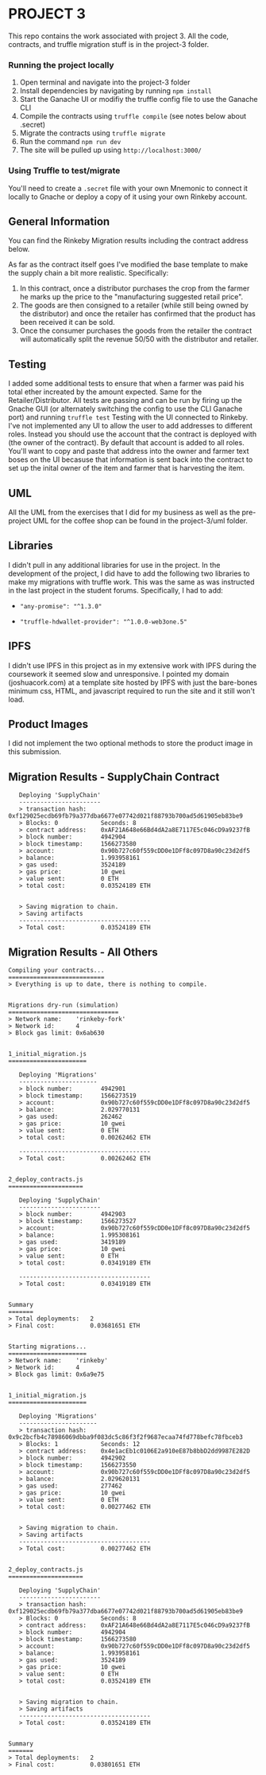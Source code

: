 # PROJECT 3

This repo contains the work associated with project 3. All the code, contracts, and truffle migration stuff is in the project-3 folder.

### Running the project locally

1. Open terminal and navigate into the project-3 folder
1. Install dependencies by navigating by running `npm install`
1. Start the Ganache UI or modifiy the truffle config file to use the Ganache CLI
1. Compile the contracts using `truffle compile` (see notes below about .secret)
1. Migrate the contracts using `truffle migrate`
1. Run the command `npm run dev`
1. The site will be pulled up using `http://localhost:3000/`

### Using Truffle to test/migrate

You'll need to create a `.secret` file with your own Mnemonic to connect it locally to Gnache or deploy a copy of it using your own Rinkeby account.

## General Information

You can find the Rinkeby Migration results including the contract address below.

As far as the contract itself goes I've modified the base template to make the supply chain a bit more realistic. Specifically:

1. In this contract, once a distributor purchases the crop from the farmer he marks up the price to the "manufacturing suggested retail price".
1. The goods are then consigned to a retailer (while still being owned by the distributor) and once the retailer has confirmed that the product has been received it can be sold.
1. Once the consumer purchases the goods from the retailer the contract will automatically split the revenue 50/50 with the distributor and retailer.

## Testing

I added some additional tests to ensure that when a farmer was paid his total ether increated by the amount expected. Same for the Retailer/Distributor. All tests are passing and can be run by firing up the Gnache GUI (or alternately switching the config to use the CLI Ganache port) and running `truffle test`
Testing with the UI connected to Rinkeby.  I've not implemented any UI to allow the user to add addresses to different roles.  Instead you should use the account that the contract is deployed with (the owner of the contract).  By default that account is added to all roles. You'll want to copy and paste that address into the owner and farmer text boses on the UI becasuse that information is sent back into the contract to set up the inital owner of the item and farmer that is harvesting the item.

## UML

All the UML from the exercises that I did for my business as well as the pre-project UML for the coffee shop can be found in the project-3/uml folder.

## Libraries

I didn't pull in any additional libraries for use in the project. In the development of the project, I did have to add the following two libraries to make my migrations with truffle work. This was the same as was instructed in the last project in the student forums. Specifically, I had to add:

* `"any-promise": "^1.3.0"`

* `"truffle-hdwallet-provider": "^1.0.0-web3one.5"`

## IPFS

I didn't use IPFS in this project as in my extensive work with IPFS during the coursework it seemed slow and unresponsive. I pointed my domain (joshuacork.com) at a template site hosted by IPFS with just the bare-bones minimum css, HTML, and javascript required to run the site and it still won't load.

## Product Images

I did not implement the two optional methods to store the product image in this submission.


## Migration Results - SupplyChain Contract

```
   Deploying 'SupplyChain'
   -----------------------
   > transaction hash:    0xf129025ecdb69fb79a377dba6677e07742d021f88793b700ad5d61905eb83be9
   > Blocks: 0            Seconds: 8
   > contract address:    0xAF21A648e66Bd4dA2a8E7117E5c046cD9a9237fB
   > block number:        4942904
   > block timestamp:     1566273580
   > account:             0x90b727c60f559cDD0e1DFf8c097D8a90c23d2df5
   > balance:             1.993958161
   > gas used:            3524189
   > gas price:           10 gwei
   > value sent:          0 ETH
   > total cost:          0.03524189 ETH


   > Saving migration to chain.
   > Saving artifacts
   -------------------------------------
   > Total cost:          0.03524189 ETH
```

## Migration Results - All Others

```
Compiling your contracts...
===========================
> Everything is up to date, there is nothing to compile.


Migrations dry-run (simulation)
===============================
> Network name:    'rinkeby-fork'
> Network id:      4
> Block gas limit: 0x6ab630


1_initial_migration.js
======================

   Deploying 'Migrations'
   ----------------------
   > block number:        4942901
   > block timestamp:     1566273519
   > account:             0x90b727c60f559cDD0e1DFf8c097D8a90c23d2df5
   > balance:             2.029770131
   > gas used:            262462
   > gas price:           10 gwei
   > value sent:          0 ETH
   > total cost:          0.00262462 ETH

   -------------------------------------
   > Total cost:          0.00262462 ETH


2_deploy_contracts.js
=====================

   Deploying 'SupplyChain'
   -----------------------
   > block number:        4942903
   > block timestamp:     1566273527
   > account:             0x90b727c60f559cDD0e1DFf8c097D8a90c23d2df5
   > balance:             1.995308161
   > gas used:            3419189
   > gas price:           10 gwei
   > value sent:          0 ETH
   > total cost:          0.03419189 ETH

   -------------------------------------
   > Total cost:          0.03419189 ETH


Summary
=======
> Total deployments:   2
> Final cost:          0.03681651 ETH


Starting migrations...
======================
> Network name:    'rinkeby'
> Network id:      4
> Block gas limit: 0x6a9e75


1_initial_migration.js
======================

   Deploying 'Migrations'
   ----------------------
   > transaction hash:    0x9c2bcfb4c78986069dbba9f083dc5c86f3f2f9687ecaa74fd778befc78fbceb3
   > Blocks: 1            Seconds: 12
   > contract address:    0x4e1acEb1c0106E2a910eE87b8bbD2dd9987E282D
   > block number:        4942902
   > block timestamp:     1566273550
   > account:             0x90b727c60f559cDD0e1DFf8c097D8a90c23d2df5
   > balance:             2.029620131
   > gas used:            277462
   > gas price:           10 gwei
   > value sent:          0 ETH
   > total cost:          0.00277462 ETH


   > Saving migration to chain.
   > Saving artifacts
   -------------------------------------
   > Total cost:          0.00277462 ETH


2_deploy_contracts.js
=====================

   Deploying 'SupplyChain'
   -----------------------
   > transaction hash:    0xf129025ecdb69fb79a377dba6677e07742d021f88793b700ad5d61905eb83be9
   > Blocks: 0            Seconds: 8
   > contract address:    0xAF21A648e66Bd4dA2a8E7117E5c046cD9a9237fB
   > block number:        4942904
   > block timestamp:     1566273580
   > account:             0x90b727c60f559cDD0e1DFf8c097D8a90c23d2df5
   > balance:             1.993958161
   > gas used:            3524189
   > gas price:           10 gwei
   > value sent:          0 ETH
   > total cost:          0.03524189 ETH


   > Saving migration to chain.
   > Saving artifacts
   -------------------------------------
   > Total cost:          0.03524189 ETH


Summary
=======
> Total deployments:   2
> Final cost:          0.03801651 ETH
```